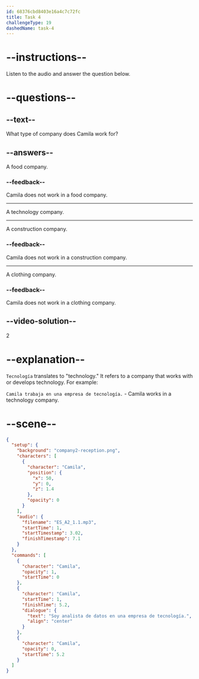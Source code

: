 ```yaml
---
id: 68376cbd8403e16a4c7c72fc
title: Task 4
challengeType: 19
dashedName: task-4
---
```


<!-- (Audio) Camila: Soy analista de datos en una empresa de tecnología. -->

# --instructions--

Listen to the audio and answer the question below.

# --questions--

## --text--

What type of company does Camila work for?

## --answers--

A food company.

### --feedback--

Camila does not work in a food company.

---

A technology company.

---

A construction company.

### --feedback--

Camila does not work in a construction company.

---

A clothing company.

### --feedback--

Camila does not work in a clothing company.

## --video-solution--

2

# --explanation--

`Tecnología` translates to "technology." It refers to a company that works with or develops technology. For example:

`Camila trabaja en una empresa de tecnología.` - Camila works in a technology company.

# --scene--

```json
{
  "setup": {
    "background": "company2-reception.png",
    "characters": [
      {
        "character": "Camila",
        "position": {
          "x": 50,
          "y": 0,
          "z": 1.4
        },
        "opacity": 0
      }
    ],
    "audio": {
      "filename": "ES_A2_1.1.mp3",
      "startTime": 1,
      "startTimestamp": 3.02,
      "finishTimestamp": 7.1
    }
  },
  "commands": [
    {
      "character": "Camila",
      "opacity": 1,
      "startTime": 0
    },
    {
      "character": "Camila",
      "startTime": 1,
      "finishTime": 5.2,
      "dialogue": {
        "text": "Soy analista de datos en una empresa de tecnología.",
        "align": "center"
      }
    },
    {
      "character": "Camila",
      "opacity": 0,
      "startTime": 5.2
    }
  ]
}
```
